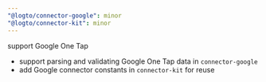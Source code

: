 ```yaml
---
"@logto/connector-google": minor
"@logto/connector-kit": minor
---
```


support Google One Tap

- support parsing and validating Google One Tap data in `connector-google`
- add Google connector constants in `connector-kit` for reuse
